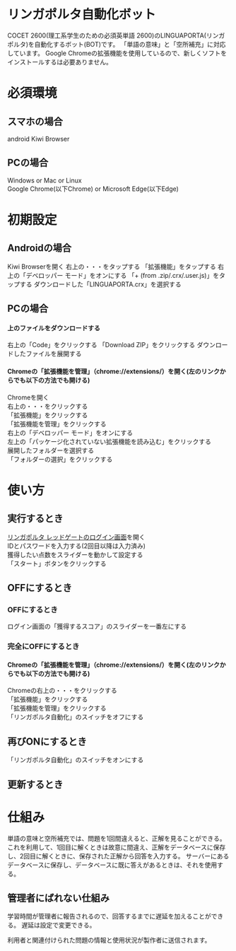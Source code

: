 # リンガポルタ自動化ボット
COCET 2600(理工系学生のための必須英単語 2600)のLINGUAPORTA(リンガポルタ)を自動化するボット(BOT)です。
「単語の意味」と「空所補充」に対応しています。
Google Chromeの拡張機能を使用しているので、新しくソフトをインストールするは必要ありません。
# 必須環境
## スマホの場合
android
Kiwi Browser
## PCの場合
Windows or Mac or Linux  
Google Chrome(以下Chrome) or Microsoft Edge(以下Edge)
# 初期設定
## Androidの場合
Kiwi Browserを開く
右上の・・・をタップする
「拡張機能」をタップする
右上の「デベロッパー モード」をオンにする
「+ (from .zip/.crx/.user.js)」をタップする
ダウンロードした「LINGUAPORTA.crx」を選択する
## PCの場合
#### 上のファイルをダウンロードする
右上の「Code」をクリックする
「Download ZIP」をクリックする
ダウンロードしたファイルを展開する
#### Chromeの「拡張機能を管理」（chrome://extensions/）を開く(左のリンクからでも以下の方法でも開ける)
Chromeを開く  
右上の・・・をクリックする  
「拡張機能」をクリックする  
「拡張機能を管理」をクリックする  
右上の「デベロッパー モード」をオンにする  
左上の「パッケージ化されていない拡張機能を読み込む」をクリックする  
展開したフォルダーを選択する  
「フォルダーの選択」をクリックする  
# 使い方
## 実行するとき
[リンガポルタ レッドゲートのログイン画面](https://w5.linguaporta.jp/user/seibido/)を開く  
IDとパスワードを入力する(2回目以降は入力済み)  
獲得したい点数をスライダーを動かして設定する  
「スタート」ボタンをクリックする
## OFFにするとき
### OFFにするとき
ログイン画面の「獲得するスコア」のスライダーを一番左にする
### 完全にOFFにするとき
#### Chromeの「拡張機能を管理」（chrome://extensions/）を開く(左のリンクからでも以下の方法でも開ける)
Chromeの右上の・・・をクリックする  
「拡張機能」をクリックする  
「拡張機能を管理」をクリックする  
「リンガポルタ自動化」のスイッチをオフにする  
## 再びONにするとき
「リンガポルタ自動化」のスイッチをオンにする
## 更新するとき



# 仕組み
単語の意味と空所補充では、問題を1回間違えると、正解を見ることができる。  
これを利用して、1回目に解くときは故意に間違え、正解をデータベースに保存し、2回目に解くときに、保存された正解から回答を入力する。
サーバーにあるデータベースに保存し、データベースに既に答えがあるときは、それを使用する。
## 管理者にばれない仕組み  
学習時間が管理者に報告されるので、回答するまでに遅延を加えることができる。
遅延は設定で変更できる。

利用者と関連付けられた問題の情報と使用状況が製作者に送信されます。
